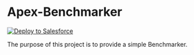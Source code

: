 # Apex-Benchmarker

<a href="https://githubsfdeploy.herokuapp.com?owner=ForceComDeveloper&repo=apex-benchmarker">
  <img alt="Deploy to Salesforce"
       src="https://raw.githubusercontent.com/afawcett/githubsfdeploy/master/src/main/webapp/resources/img/deploy.png">
</a>

The purpose of this project is to provide a simple Benchmarker.
